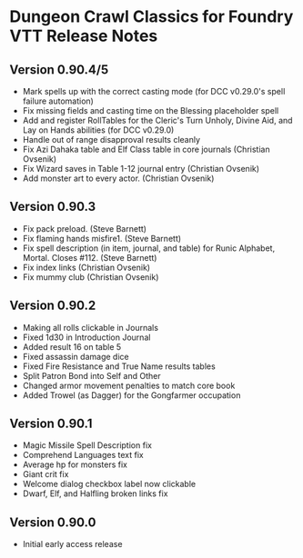 # Dungeon Crawl Classics for Foundry VTT Release Notes


Version 0.90.4/5
----------------
* Mark spells up with the correct casting mode (for DCC v0.29.0's spell failure automation)
* Fix missing fields and casting time on the Blessing placeholder spell
* Add and register RollTables for the Cleric's Turn Unholy, Divine Aid, and Lay on Hands abilities (for DCC v0.29.0)
* Handle out of range disapproval results cleanly
* Fix Azi Dahaka table and Elf Class table in core journals (Christian Ovsenik)
* Fix Wizard saves in Table 1-12 journal entry (Christian Ovsenik)
* Add monster art to every actor. (Christian Ovsenik)

Version 0.90.3
--------------
* Fix pack preload. (Steve Barnett)
* Fix flaming hands misfire1. (Steve Barnett)
* Fix spell description (in item, journal, and table) for Runic Alphabet, Mortal. Closes #112. (Steve Barnett)
* Fix index links (Christian Ovsenik)
* Fix mummy club (Christian Ovsenik)

Version 0.90.2
--------------
* Making all rolls clickable in Journals
* Fixed 1d30 in Introduction Journal
* Added result 16 on table 5
* Fixed assassin damage dice
* Fixed Fire Resistance and True Name results tables
* Split Patron Bond into Self and Other
* Changed armor movement penalties to match core book
* Added Trowel (as Dagger) for the Gongfarmer occupation

Version 0.90.1
--------------
* Magic Missile Spell Description fix
* Comprehend Languages text fix
* Average hp for monsters fix
* Giant crit fix
* Welcome dialog checkbox label now clickable
* Dwarf, Elf, and Halfling broken links fix

Version 0.90.0
--------------

* Initial early access release
